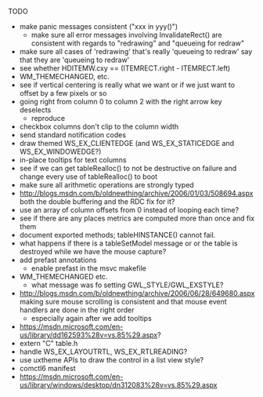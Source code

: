 TODO
- make panic messages consistent ("xxx in yyy()")
	- make sure all error messages involving InvalidateRect() are consistent with regards to "redrawing" and "queueing for redraw"
- make sure all cases of 'redrawing' that's really 'queueing to redraw' say that they are 'queueing to redraw'
- see whether HDITEMW.cxy == (ITEMRECT.right - ITEMRECT.left)
- WM_THEMECHANGED, etc.
- see if vertical centering is really what we want or if we just want to offset by a few pixels or so
- going right from column 0 to column 2 with the right arrow key deselects
	- reproduce
- checkbox columns don't clip to the column width
- send standard notification codes
- draw themed WS_EX_CLIENTEDGE (and WS_EX_STATICEDGE and WS_EX_WINDOWEDGE?)
- in-place tooltips for text columns
- see if we can get tableRealloc() to not be destructive on failure and change every use of tableRealloc() to boot
- make sure all arithmetic operations are strongly typed
- http://blogs.msdn.com/b/oldnewthing/archive/2006/01/03/508694.aspx both the double buffering and the RDC fix for it?
- use an array of column offsets from 0 instead of looping each time?
- see if there are any places metrics are computed more than once and fix them
- document exported methods; tableHINSTANCE() cannot fail.
- what happens if there is a tableSetModel message or or the table is destroyed while we have the mouse capture?
- add prefast annotations
	- enable prefast in the msvc makefile
- WM_THEMECHANGED etc.
	- what message was fo setting GWL_STYLE/GWL_EXSTYLE?
- http://blogs.msdn.com/b/oldnewthing/archive/2006/06/28/649680.aspx making sure mouse scrolling is consistent and that mouse event handlers are done in the right order
	- especially again after we add tooltips
- https://msdn.microsoft.com/en-us/library/dd162593%28v=vs.85%29.aspx?
- extern "C" table.h
- handle WS_EX_LAYOUTRTL, WS_EX_RTLREADING?
- use uxtheme APIs to draw the control in a list view style?
- comctl6 manifest
- https://msdn.microsoft.com/en-us/library/windows/desktop/dn312083%28v=vs.85%29.aspx
